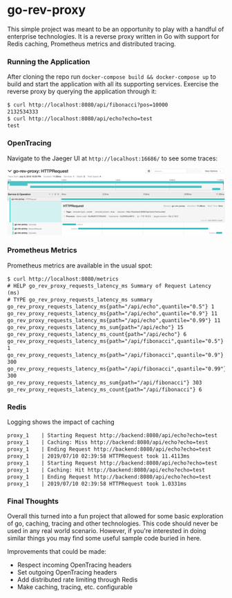 # go-rev-proxy

This simple project was meant to be an opportunity to play with a handful of enterprise technologies.  It is a reverse proxy written in Go with support for Redis caching, Prometheus metrics and distributed tracing.

### Running the Application

After cloning the repo run `docker-compose build && docker-compose up` to build and start the application with all its supporting services.  Exercise the reverse proxy by querying the application through it:

```
$ curl http://localhost:8080/api/fibonacci?pos=10000
2132534333
$ curl http://localhost:8080/api/echo?echo=test
test
```

### OpenTracing

Navigate to the Jaeger UI at `http://localhost:16686/` to see some traces:

![jaeger screenshot](./docs/jaeger.png)

### Prometheus Metrics

Prometheus metrics are available in the usual spot:

```
$ curl http://localhost:8080/metrics
# HELP go_rev_proxy_requests_latency_ms Summary of Request Latency (ms)
# TYPE go_rev_proxy_requests_latency_ms summary
go_rev_proxy_requests_latency_ms{path="/api/echo",quantile="0.5"} 1
go_rev_proxy_requests_latency_ms{path="/api/echo",quantile="0.9"} 11
go_rev_proxy_requests_latency_ms{path="/api/echo",quantile="0.99"} 11
go_rev_proxy_requests_latency_ms_sum{path="/api/echo"} 15
go_rev_proxy_requests_latency_ms_count{path="/api/echo"} 6
go_rev_proxy_requests_latency_ms{path="/api/fibonacci",quantile="0.5"} 1
go_rev_proxy_requests_latency_ms{path="/api/fibonacci",quantile="0.9"} 300
go_rev_proxy_requests_latency_ms{path="/api/fibonacci",quantile="0.99"} 300
go_rev_proxy_requests_latency_ms_sum{path="/api/fibonacci"} 303
go_rev_proxy_requests_latency_ms_count{path="/api/fibonacci"} 6
```

### Redis

Logging shows the impact of caching

```
proxy_1    | Starting Request http://backend:8080/api/echo?echo=test
proxy_1    | Caching: Miss http://backend:8080/api/echo?echo=test
proxy_1    | Ending Request http://backend:8080/api/echo?echo=test
proxy_1    | 2019/07/10 02:39:58 HTTPRequest took 11.4113ms
proxy_1    | Starting Request http://backend:8080/api/echo?echo=test
proxy_1    | Caching: Hit http://backend:8080/api/echo?echo=test
proxy_1    | Ending Request http://backend:8080/api/echo?echo=test
proxy_1    | 2019/07/10 02:39:58 HTTPRequest took 1.0331ms
```

### Final Thoughts

Overall this turned into a fun project that allowed for some basic exploration of go, caching, tracing and other technologies.  This code should never be used in any real world scenario.  However, if you're interested in doing similar things you may find some useful sample code buried in here.

Improvements that could be made:

- Respect incoming OpenTracing headers
- Set outgoing OpenTracing headers
- Add distributed rate limiting through Redis
- Make caching, tracing, etc. configurable